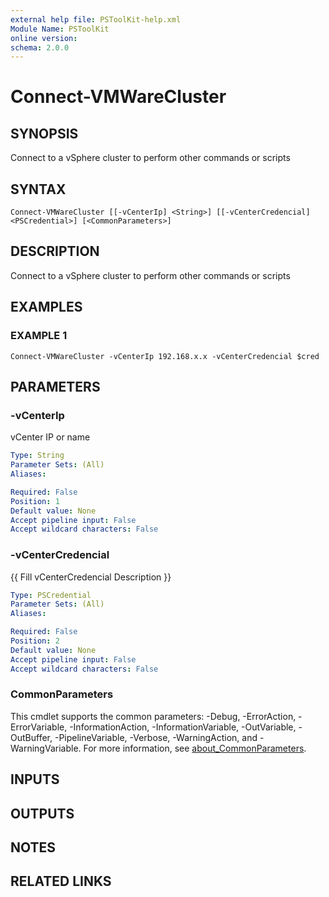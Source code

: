 ```yaml
---
external help file: PSToolKit-help.xml
Module Name: PSToolKit
online version:
schema: 2.0.0
---
```


# Connect-VMWareCluster

## SYNOPSIS
Connect to a vSphere cluster to perform other commands or scripts

## SYNTAX

```
Connect-VMWareCluster [[-vCenterIp] <String>] [[-vCenterCredencial] <PSCredential>] [<CommonParameters>]
```

## DESCRIPTION
Connect to a vSphere cluster to perform other commands or scripts

## EXAMPLES

### EXAMPLE 1
```
Connect-VMWareCluster -vCenterIp 192.168.x.x -vCenterCredencial $cred
```

## PARAMETERS

### -vCenterIp
vCenter IP or name

```yaml
Type: String
Parameter Sets: (All)
Aliases:

Required: False
Position: 1
Default value: None
Accept pipeline input: False
Accept wildcard characters: False
```

### -vCenterCredencial
{{ Fill vCenterCredencial Description }}

```yaml
Type: PSCredential
Parameter Sets: (All)
Aliases:

Required: False
Position: 2
Default value: None
Accept pipeline input: False
Accept wildcard characters: False
```

### CommonParameters
This cmdlet supports the common parameters: -Debug, -ErrorAction, -ErrorVariable, -InformationAction, -InformationVariable, -OutVariable, -OutBuffer, -PipelineVariable, -Verbose, -WarningAction, and -WarningVariable. For more information, see [about_CommonParameters](http://go.microsoft.com/fwlink/?LinkID=113216).

## INPUTS

## OUTPUTS

## NOTES

## RELATED LINKS
